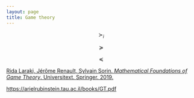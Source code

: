 ```yaml
---
layout: page
title: Game theory
---
```


$$\succ_i$$

$$\succeq$$

$$\preceq$$

[Rida Laraki, Jérôme Renault, Sylvain Sorin. *Mathematical Foundations of Game Theory*. Universitext. Springer. 2019.](https://link.springer.com/book/10.1007/978-3-030-26646-2)

<https://arielrubinstein.tau.ac.il/books/GT.pdf>


